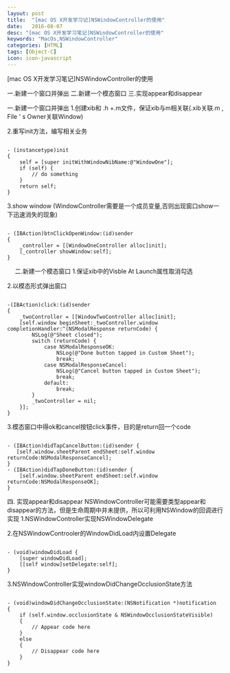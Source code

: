 ```yaml
---
layout: post
title:  "[mac OS X开发学习记]NSWindowController的使用"
date:   2016-08-07
desc: "[mac OS X开发学习笔记]NSWindowController的使用"
keywords: "MacOs,NSWindowController"
categories: [HTML]
tags: [Object-C]
icon: icon-javascript
---
```


[mac OS X开发学习笔记]NSWindowController的使用

一.新建一个窗口并弹出
二.新建一个模态窗口
三.实现appear和disappear

一.新建一个窗口并弹出
1.创建xib和 .h +.m文件，保证xib与m相关联(.xib关联.m , File ' s Owner关联Window)
 

2.重写init方法，编写相关业务<br />
<pre><code>
- (instancetype)init
{
    self = [super initWithWindowNibName:@"WindowOne"];
    if (self) {
        // do something
    }
    return self;
}
</code></pre>

3.show window (WindowController需要是一个成员变量,否则出现窗口show一下迅速消失的现象)<br />
<pre><code>
- (IBAction)btnClickOpenWindow:(id)sender 
{
    _controller = [[WindowOneController alloc]init];
    [_controller showWindow:self];
}
</code></pre>
 
二.新建一个模态窗口
1.保证xib中的Visble At Launch属性取消勾选
 

2.以模态形式弹出窗口
<pre><code>
-(IBAction)click:(id)sender
{
	_twoController = [[WindowTwoController alloc]init];
	[self.window beginSheet:_twoController.window  completionHandler:^(NSModalResponse returnCode) {
        NSLog(@"Sheet closed");
        switch (returnCode) {
            case NSModalResponseOK:
                NSLog(@"Done button tapped in Custom Sheet");
                break;
            case NSModalResponseCancel:
                NSLog(@"Cancel button tapped in Custom Sheet");
                break;
            default:
                break;
        }
        _twoController = nil;
    }];
}
</code></pre>


3.模态窗口中得ok和cancel按钮click事件，目的是return回一个code
<pre><code>
- (IBAction)didTapCancelButton:(id)sender {
   [self.window.sheetParent endSheet:self.window returnCode:NSModalResponseCancel];
}
- (IBAction)didTapDoneButton:(id)sender {
    [self.window.sheetParent endSheet:self.window returnCode:NSModalResponseOK];
}
</code></pre>

四. 实现appear和disappear
NSWindowController可能需要类型appear和disappear的方法，但是生命周期中并未提供，所以可利用NSWindow的回调进行实现
1.NSWindowController实现NSWindowDelegate

2.在NSWindowControoler的WindowDidLoad内设置Delegate
<pre><code>
- (void)windowDidLoad {
    [super windowDidLoad];
    [[self window]setDelegate:self];
}
</code></pre>


3.NSWindowController实现windowDidChangeOcclusionState方法
<pre><code>
- (void)windowDidChangeOcclusionState:(NSNotification *)notification
{
    if (self.window.occlusionState & NSWindowOcclusionStateVisible)
    {
        // Appear code here
    }
    else
    {
        // Disappear code here
    }
}
</code></pre>
